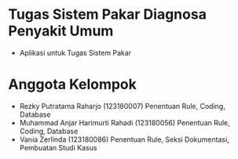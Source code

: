 # Tugas Sistem Pakar Diagnosa Penyakit Umum
- Aplikasi untuk Tugas Sistem Pakar

# Anggota Kelompok
- Rezky Putratama Raharjo (123180007)
  Penentuan Rule, Coding, Database
- Muhammad Anjar Harimurti Rahadi (123180056)
  Penentuan Rule, Coding, Database
- Vania Zerlinda (123180086)
  Penentuan Rule, Seksi Dokumentasi, Pembuatan Studi Kasus
